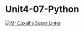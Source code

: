 # Unit4-07-Python
[![Mr Coxall's Super Linter](https://github.com/ICS3U-Programming-PeterS/Unit4-07-Python/workflows/Mr%20Coxall's%20Super%20Linter/badge.svg)](https://github.com/ICS3U-Programming-PeterS/Unit4-07-Python/actions/)
